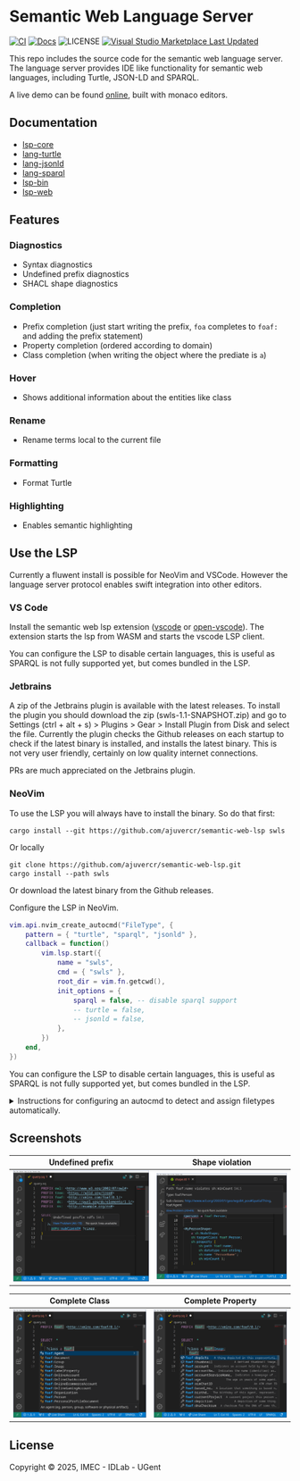 # Semantic Web Language Server

[![CI](https://github.com/ajuvercr/semantic-web-lsp/actions/workflows/ci.yml/badge.svg)](https://github.com/ajuvercr/semantic-web-lsp/actions/workflows/ci.yml)
[![Docs](https://img.shields.io/badge/docs-latest-blue)](https://ajuvercr.github.io/semantic-web-lsp/docs/lsp_core/index.html)
![LICENSE](https://img.shields.io/badge/License-MIT-8A2BE2)
[![Visual Studio Marketplace Last Updated](https://img.shields.io/visual-studio-marketplace/last-updated/ajuvercr.semantic-web-lsp?label=VSCode%20Extension)](https://marketplace.visualstudio.com/items?itemName=ajuvercr.semantic-web-lsp)

This repo includes the source code for the semantic web language server.
The language server provides IDE like functionality for semantic web languages, including Turtle, JSON-LD and SPARQL.

A live demo can be found [online](https://ajuvercr.github.io/semantic-web-lsp/), built with monaco editors.

## Documentation

- [lsp-core](https://ajuvercr.github.io/semantic-web-lsp/docs/lsp_core/index.html)
- [lang-turtle](https://ajuvercr.github.io/semantic-web-lsp/docs/lang_turtle/index.html)
- [lang-jsonld](https://ajuvercr.github.io/semantic-web-lsp/docs/lang_jsonld/index.html)
- [lang-sparql](https://ajuvercr.github.io/semantic-web-lsp/docs/lang_sparql/index.html)
- [lsp-bin](https://ajuvercr.github.io/semantic-web-lsp/docs/lsp_bin/index.html)
- [lsp-web](https://ajuvercr.github.io/semantic-web-lsp/docs/lsp_web/index.html)


## Features

### Diagnostics

- Syntax diagnostics
- Undefined prefix diagnostics
- SHACL shape diagnostics

### Completion

- Prefix completion (just start writing the prefix, `foa` completes to `foaf:` and adding the prefix statement)
- Property completion (ordered according to domain)
- Class completion (when writing the object where the prediate is `a`)

### Hover

- Shows additional information about the entities like class

### Rename

- Rename terms local to the current file 

### Formatting

- Format Turtle

### Highlighting

- Enables semantic highlighting


## Use the LSP

Currently a fluwent install is possible for NeoVim and VSCode.
However the language server protocol enables swift integration into other editors.

### VS Code

Install the semantic web lsp extension ([vscode](https://marketplace.visualstudio.com/items?itemName=ajuvercr.semantic-web-lsp) or [open-vscode](https://open-vsx.org/extension/ajuvercr/semantic-web-lsp)).
The extension starts the lsp from WASM and starts the vscode LSP client.

You can configure the LSP to disable certain languages, this is useful as SPARQL is not fully supported yet, but comes bundled in the LSP.

### Jetbrains

A zip of the Jetbrains plugin is available with the latest releases.
To install the plugin you should download the zip (swls-1.1-SNAPSHOT.zip) and go to Settings (ctrl + alt + s) > Plugins > Gear > Install Plugin from Disk and select the file.
Currently the plugin checks the Github releases on each startup to check if the latest binary is installed, and installs the latest binary.
This is not very user friendly, certainly on low quality internet connections.

PRs are much appreciated on the Jetbrains plugin.

### NeoVim

To use the LSP you will always have to install the binary.
So do that first:

```
cargo install --git https://github.com/ajuvercr/semantic-web-lsp swls
```
Or locally
```
git clone https://github.com/ajuvercr/semantic-web-lsp.git
cargo install --path swls
```

Or download the latest binary from the Github releases.

Configure the LSP in NeoVim.

```lua
vim.api.nvim_create_autocmd("FileType", {
    pattern = { "turtle", "sparql", "jsonld" },
    callback = function()
        vim.lsp.start({
            name = "swls",
            cmd = { "swls" },
            root_dir = vim.fn.getcwd(),
            init_options = {
                sparql = false, -- disable sparql support
                -- turtle = false,
                -- jsonld = false,
            },
        })
    end,
})
```

You can configure the LSP to disable certain languages, this is useful as SPARQL is not fully supported yet, but comes bundled in the LSP.

<details>
<summary>Instructions for configuring an autocmd to detect and assign filetypes automatically.</summary>

```lua
vim.api.nvim_create_autocmd({ "BufNewFile", "BufReadPost" }, {
    pattern = "*.ttl",
    callback = function(args)
        vim.bo[args.buf].filetype = "turtle"
        vim.bo.commentstring = "# %s"
    end,
})

vim.api.nvim_create_autocmd({ "BufNewFile", "BufReadPost" }, {
    pattern = { "*.sq", "*.rq", "*.sparql" },
    callback = function(args)
        vim.bo[args.buf].filetype = "sparql"
        vim.bo.commentstring = "# %s"
    end,
})

vim.api.nvim_create_autocmd({ "BufNewFile", "BufReadPost" }, {
    pattern = { "*.jsonld" },
    callback = function(args)
        vim.bo[args.buf].filetype = "jsonld"
    end,
})
```
</details>


## Screenshots

|Undefined prefix|Shape violation|
|---|---|
| ![Undefined Prefixes](./screenshots/undefined_prefix.png) | ![Shape violations](./screenshots/shape.png) |

|Complete Class|Complete Property|
|---|---|
| ![Complete Class](./screenshots/complete_class.png) | ![Complete Property](./screenshots/complete_property.png) |

## License

Copyright &copy; 2025, IMEC - IDLab - UGent 
